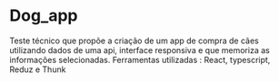 # Dog_app
Teste técnico que propõe a criação de um app de compra de cães utilizando dados de uma api, interface responsiva e que memoriza as informações selecionadas. Ferramentas utilizadas : React, typescript, Reduz e Thunk 
